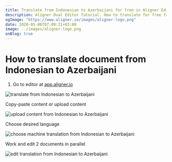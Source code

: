 ```yaml
---
title: Translate from Indonesian to Azerbaijani for free in Aligner Editor
description: Aligner Dual Editor Tutorial. How to translate for free from Indonesian to Azerbaijani. Aligner is multilingual document management platform. 
ogImage: "https://www.aligner.io/images/aligner-logo.png"
date: 2020-05-06T07:09:21+03:00
image: ../images/aligner-logo.png
onBlog: true
---
```


# How to translate document from Indonesian to Azerbaijani

1. Go to editor at [app.aligner.io](https://app.aligner.io "Aligner App web page")

![translate from Indonesian to Azerbaijani](../aligner-blank-editor.png "translate from Indonesian to Azerbaijani")

Copy-paste content or upload content

![upload content from Indonesian to Azerbaijani](../aligner-uploaded-document.png "upload content from Indonesian to Azerbaijani")

Choose desired language

![choose machine translation from Indonesian to Azerbaijani](../aligner-language-dropdown.png "choose machine translation from Indonesian to Azerbaijani")

Work and edit 2 documents in parallel

![edit translation from Indonesian to Azerbaijani](../aligner-double-sitded-editor.png "edit translation from Indonesian to Azerbaijani")

